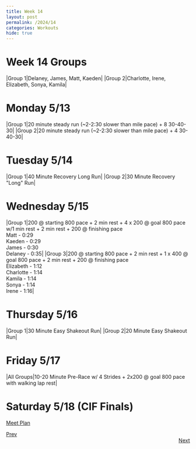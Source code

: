 ```yaml
---
title: Week 14
layout: post
permalink: /2024/14
categories: Workouts
hide: true
---
```



# Week 14 Groups

|Group 1|Delaney, James, Matt, Kaeden|
|Group 2|Charlotte, Irene, Elizabeth, Sonya, Kamila|

# Monday 5/13

|Group 1|20 minute steady run (~2-2:30 slower than mile pace) + 8 30-40-30|
|Group 2|20 minute steady run (~2-2:30 slower than mile pace) + 4 30-40-30| 


# Tuesday 5/14

|Group 1|40 Minute Recovery Long Run|
|Group 2|30 Minute Recovery "Long" Run| 

# Wednesday 5/15 

|Group 1|200 @ starting 800 pace + 2 min rest + 4 x 200 @ goal 800 pace w/1 min rest + 2 min rest + 200 @ finishing pace <br> Matt - 0:29 <br> Kaeden - 0:29 <br> James - 0:30 <br> Delaney - 0:35| 
|Group 3|200 @ starting 800 pace + 2 min rest + 1 x 400 @ goal 800 pace + 2 min rest + 200 @ finishing pace <br> Elizabeth - 1:12 <br> Charlotte - 1:14 <br> Kamila - 1:14 <br> Sonya - 1:14 <br> Irene - 1:16| 


# Thursday 5/16

|Group 1|30 Minute Easy Shakeout Run| 
|Group 2|20 Minute Easy Shakeout Run|

# Friday 5/17

|All Groups|10-20 Minute Pre-Race w/ 4 Strides + 2x200 @ goal 800 pace with walking lap rest|

# Saturday 5/18 (CIF Finals)

[Meet Plan]({{site.baseurl}}/2024/CIFF)

<div style="text-align: left"> <a href="{{site.baseurl}}/2024/13">Prev</a></div> 
<div style="text-align: right"> <a href="{{site.baseurl}}/2024/15">Next</a></div>